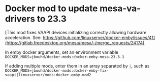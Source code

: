 # Docker mod to update mesa-va-drivers to 23.3

[This mod fixes VAAPI devices initializing correctly allowing hardware acceleration.
See: https://github.com/linuxserver/docker-emby/issues/41](https://gitlab.freedesktop.org/mesa/mesa/-/merge_requests/24174)

In emby docker arguments, set an environment variable `DOCKER_MODS=jbouhd/docker-mods:docker-emby-mesa-23.3.1`

If adding multiple mods, enter them in an array separated by `|`, such as `DOCKER_MODS=jbouhd/docker-mods:docker-emby-fix-vaapi|linuxserver/mods:docker-emby-mod2`
